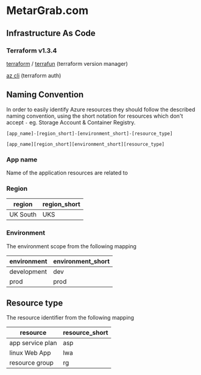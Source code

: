 # MetarGrab.com

## Infrastructure As Code

### Terraform v1.3.4

[terraform](https://www.terraform.io/downloads.html) / [terrafun](https://github.com/dougbw/pwsh-terrafun) \(terraform version manager\)

[az cli](https://docs.microsoft.com/en-us/cli/azure/install-azure-cli) \(terraform auth\)

## Naming Convention
In order to easily identify Azure resources they should follow the described naming convention, using the short notation for resources which don't accept `-` eg. Storage Account & Container Registry.

`[app_name]-[region_short]-[environment_short]-[resource_type]`

`[app_name][region_short][environment_short][resource_type]`

### App name

Name of the application resources are related to

### Region

| region        | region_short  |
|---------------|---------------|
| UK South      | UKS           |

### Environment

The environment scope from the following mapping

| environment       | environment_short |
|-------------------|-------------------|
| development       | dev               |
| prod              | prod              |

## Resource type

The resource identifier from the following mapping

| resource          | resource_short    |
|-------------------|-------------------|
| app service plan  | asp               |
| linux Web App     | lwa               |
| resource group    | rg                |

